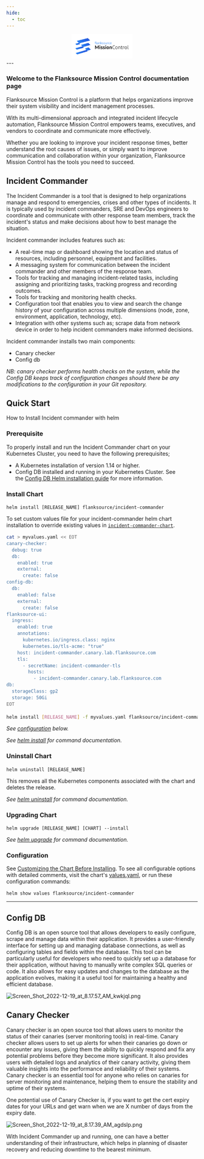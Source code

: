 ```yaml
---
hide:
  - toc
---
```


<div align="center"> <img src="images/flanksource.svg" height="64px"></img></div>
---

### Welcome to the Flanksource Mission Control documentation page

Flanksource Mission Control is a platform that helps organizations improve their system visibility and incident management processes.

With its multi-dimensional approach and integrated incident lifecycle automation, Flanksource Mission Control empowers teams, executives, and vendors to coordinate and communicate more effectively.

Whether you are looking to improve your incident response times, better understand the root causes of issues, or simply want to improve communication and collaboration within your organization, Flanksource Mission Control has the tools you need to succeed.

## Incident Commander

The Incident Commander is a tool that is designed to help organizations manage and respond to emergencies, crises and other types of incidents. It is typically used by incident commanders, SRE and DevOps engineers to coordinate and communicate with other response team members, track the incident's status and make decisions about how to best manage the situation.

Incident commander includes features such as:

- A real-time map or dashboard showing the location and status of resources, including personnel, equipment and facilities.
- A messaging system for communication between the incident commander and other members of the response team.
- Tools for tracking and managing incident-related tasks, including assigning and prioritizing tasks, tracking progress and recording outcomes.
- Tools for tracking and monitoring health checks.
- Configuration tool that enables you to view and search the change history of your configuration across multiple dimensions (node, zone, environment, application, technology, etc).
- Integration with other systems such as; scrape data from network device in order to help incident commanders make informed decisions.

Incident commander installs two main components:

- Canary checker
- Config db

*NB: canary checker performs health checks on the system, while the Config DB keeps track of configuration changes should there be any modifications to the configuration in your Git repository.*

## Quick Start

How to Install Incident commander with helm

### Prerequisite

To properly install and run the Incident Commander chart on your Kubernetes Cluster, you need to have the following prerequisites;

- A Kubernetes installation of version 1.14 or higher.
- Config DB installed and running in your Kubernetes Cluster. See the [Config DB Helm installation guide](https://candid-bunny-c77dca.netlify.app/installation/config-db/tutorials/install-helm) for more information.

### Install Chart

```console
helm install [RELEASE_NAME] flanksource/incident-commander
```

To set custom values file for your incident-commander helm chart installation to override existing values in [`incident-commander-chart`](https://github.com/flanksource/incident-commander-chart/blob/main/chart/values.yaml).

```bash
cat > myvalues.yaml << EOT
canary-checker:
  debug: true
  db:
    enabled: true
    external:
      create: false
config-db:
  db:
    enabled: false
    external:
      create: false
flanksource-ui:
  ingress:
    enabled: true
    annotations:
      kubernetes.io/ingress.class: nginx
      kubernetes.io/tls-acme: "true"
    host: incident-commander.canary.lab.flanksource.com
    tls:
      - secretName: incident-commander-tls
        hosts:
          - incident-commander.canary.lab.flanksource.com
db:
  storageClass: gp2
  storage: 50Gi
EOT

helm install [RELEASE_NAME] -f myvalues.yaml flanksource/incident-commander
```

_See [configuration](#configuration) below._

_See [helm install](https://helm.sh/docs/helm/helm_install/) for command documentation._

### Uninstall Chart

```console
helm uninstall [RELEASE_NAME]
```

This removes all the Kubernetes components associated with the chart and deletes the release.

_See [helm uninstall](https://helm.sh/docs/helm/helm_uninstall/) for command documentation._

### Upgrading Chart

```console
helm upgrade [RELEASE_NAME] [CHART] --install
```

_See [helm upgrade](https://helm.sh/docs/helm/helm_upgrade/) for command documentation._

### Configuration

See [Customizing the Chart Before Installing](https://helm.sh/docs/intro/using_helm/#customizing-the-chart-before-installing). To see all configurable options with detailed comments, visit the chart's [values.yaml](https://github.com/flanksource/config-db/blob/main/chart/values.yaml), or run these configuration commands:

```console
helm show values flanksource/incident-commander
```

---

## Config DB

Config DB is an open source tool that allows developers to easily configure, scrape and manage data within their application.  It provides a user-friendly interface for setting up and managing database connections, as well as configuring tables and fields within the database. This tool can be particularly useful for developers who need to quickly set up a database for their application, without having to manually write complex SQL queries or code. It also allows for easy updates and changes to the database as the application evolves, making it a useful tool for maintaining a healthy and efficient database.

![Screen_Shot_2022-12-19_at_8.17.57_AM_kwkjql.png](https://res.cloudinary.com/dbm8wg3bn/image/upload/v1671528375/Screen_Shot_2022-12-19_at_8.17.57_AM_kwkjql.png)

## Canary Checker

Canary checker is an open source tool that allows users to monitor the status of their canaries (server monitoring tools) in real-time. Canary checker allows users to set up alerts for when their canaries go down or encounter any issues, giving them the ability to quickly respond and fix any potential problems before they become more significant. It also provides users with detailed logs and analytics of their canary activity, giving them valuable insights into the performance and reliability of their systems. Canary checker is an essential tool for anyone who relies on canaries for server monitoring and maintenance, helping them to ensure the stability and uptime of their systems.

One potential use of Canary Checker is, if you want to get the cert expiry dates for your URLs and get warn when we are X number of days from the expiry date.

![Screen_Shot_2022-12-19_at_8.17.39_AM_agdslp.png](https://res.cloudinary.com/dbm8wg3bn/image/upload/v1671528375/Screen_Shot_2022-12-19_at_8.17.57_AM_kwkjql.png)

With Incident Commander up and running, one can have a better understanding of their infrastructure, which helps in planning of disaster recovery and reducing downtime to the bearest minimum.
